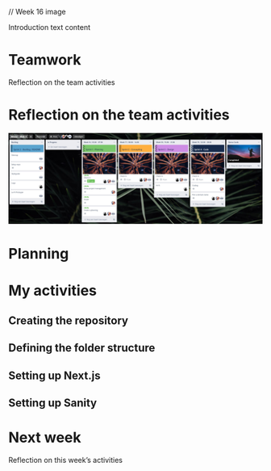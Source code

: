 // Week 16 image

Introduction text content

# Teamwork

Reflection on the team activities

# Reflection on the team activities

![image](https://raw.githubusercontent.com/mwdossantos/portfolio/master/docs/images/trello-board.jpg)

# Planning

# My activities

## Creating the repository

## Defining the folder structure

## Setting up Next.js

## Setting up Sanity

# Next week

Reflection on this week’s activities
